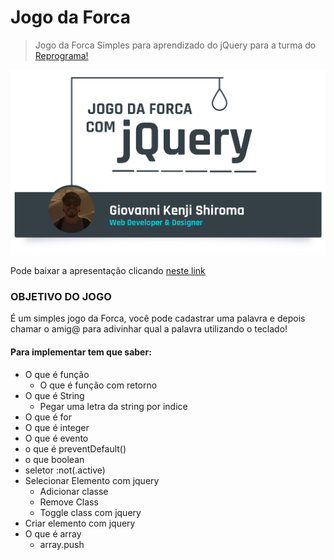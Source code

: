 # Jogo da Forca

> Jogo da Forca Simples para aprendizado do jQuery para a turma do <a href="http://reprograma.com.br/">Reprograma!</a>

<a href="#"><img width="728" src="https://raw.githubusercontent.com/kenjishiromajp/jogodaforca_jquery/master/imgs/capa.png" alt="Jogo da Forca com Jquery" /></a>

Pode baixar a apresentação clicando <a href="https://raw.githubusercontent.com/kenjishiromajp/jogodaforca_jquery/master/source/apresentacao.pdf">neste link</a>

### OBJETIVO DO JOGO
É um simples jogo da Forca, você pode cadastrar uma palavra e depois chamar o amig@ para adivinhar qual a palavra utilizando o teclado!

#### Para implementar tem que saber:
- O que é função
    - O que é função com retorno
- O que é String
    - Pegar uma letra da string por indice
- O que é for
- O que é integer
- O que é evento
- o que é preventDefault()
- o que boolean
- seletor :not(.active)
- Selecionar Elemento com jquery
    - Adicionar classe
    - Remove Class
    - Toggle class com jquery
- Criar elemento com jquery
- O que é array 
    - array.push